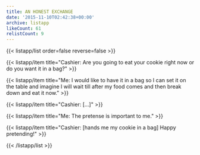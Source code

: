```yaml
---
title: AN HONEST EXCHANGE
date: '2015-11-10T02:42:38+00:00'
archive: listapp
likeCount: 61
relistCount: 9
---
```


{{< listapp/list order=false reverse=false >}}

   {{< listapp/item title="Cashier: Are you going to eat your cookie right now or do you want it in a bag?" >}}

   {{< listapp/item title="Me: I would like to have it in a bag so I can set it on the table and imagine I will wait till after my food comes and then break down and eat it now." >}}

   {{< listapp/item title="Cashier: [...]" >}}

   {{< listapp/item title="Me: The pretense is important to me." >}}

   {{< listapp/item title="Cashier: [hands me my cookie in a bag] Happy pretending!" >}}

{{< /listapp/list >}}
